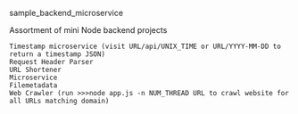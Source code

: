 sample_backend_microservice

Assortment of mini Node backend projects

    Timestamp microservice (visit URL/api/UNIX_TIME or URL/YYYY-MM-DD to return a timestamp JSON)
    Request Header Parser
    URL Shortener
    Microservice
    Filemetadata
    Web Crawler (run >>>node app.js -n NUM_THREAD URL to crawl website for all URLs matching domain)
